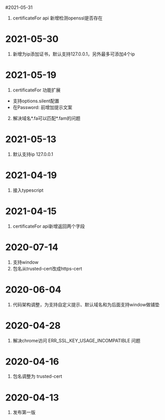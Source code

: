 #2021-05-31
1. certificateFor api 新增检测openssl是否存在

# 2021-05-30
1. 新增为ip添加证书，默认支持127.0.0.1，另外最多可添加4个ip

# 2021-05-19
1. certificateFor 功能扩展
  - 支持options.silent配置
  - 在Password: 前增加提示文案
2. 解决域名*.fa可以匹配*.fam的问题 

# 2021-05-13
1. 默认支持ip 127.0.0.1 

# 2021-04-19
1. 接入typescript

# 2021-04-15
1. certificateFor api新增返回两个字段

# 2020-07-14
1. 支持window
2. 包名从trusted-cert改成https-cert

# 2020-06-04
1. 代码架构调整，为支持自定义提示、默认域名和为后面支持window做铺垫

# 2020-04-28
1. 解决chrome访问 ERR_SSL_KEY_USAGE_INCOMPATIBLE 问题

# 2020-04-16
1. 包名调整为 trusted-cert

# 2020-04-13
1. 发布第一版
